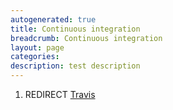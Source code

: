 ```yaml
---
autogenerated: true
title: Continuous integration
breadcrumb: Continuous integration
layout: page
categories: 
description: test description
---
```


1.  REDIRECT [Travis](Travis )
